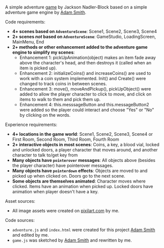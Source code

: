 A simple adventure [game](https://jnadler-block.github.io/AdventurePrototype/) by Jackson Nadler-Block based on a simple adventure game engine by [Adam Smith](https://github.com/rndmcnlly).

Code requirements:
- **4+ scenes based on `AdventureScene`**: Scene1, Scene2, Scene3, Scene4
- **2+ scenes *not* based on `AdventureScene`**: GameStudio, LoadingScreen, MainMenu, End
- **2+ methods or other enhancement added to the adventure game engine to simplify my scenes**:
    - Enhancement 1: pickUpAnimation(object) makes an item fade away above the character's head, and then destroys it (called when an item is picked up).
    - Enhancement 2: initializeCoins() and increaseCoins() are used to work with a coin system implemented. Init() and Create() were changed to track coins in between scenes.
    - Enhancement 3: move(), moveAndPickup(), pickUpObject() were added to allow the player character to click to move, and click on items to walk to them and pick them up.
    - Enhancement 4: this.messsageButton and this.messageButton2 were added so the player could interact and choose "Yes" or "No" by clicking on the words.

Experience requirements:
- **4+ locations in the game world**: Scene1, Scene2, Scene3, Scene4 or First Room, Second Room, Third Room, Fourth Room
- **2+ interactive objects in most scenes**: Coins, a key, a blood vial, locked and unlocked doors, a player character that moves around, and another character to talk to/get key from
- **Many objects have `pointerover` messages**: All objects above (besides the player character) have pointerover messages.
- **Many objects have `pointerdown` effects**: Objects are moved to and picked up when clicked on. Doors go to the next scene. 
- **Some objects are themselves animated**: Character moves where clicked. Items have an animation when picked up. Locked doors have animation when player doesn't have a key.

Asset sources:
- All image assets were created on [pixilart.com](https://www.pixilart.com/) by me.

Code sources:
- `adventure.js` and `index.html` were created for this project [Adam Smith](https://github.com/rndmcnlly) and edited by me.
- `game.js` was sketched by [Adam Smith](https://github.com/rndmcnlly) and rewritten by me.